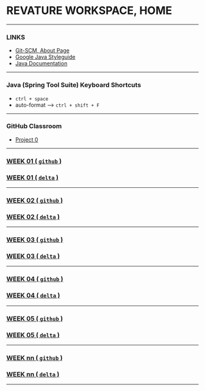 # REVATURE WORKSPACE, HOME

---
### LINKS
- [Git-SCM, About Page](https://git-scm.com/about)
- [Google Java Styleguide](https://google.github.io/styleguide/javaguide.html)
- [Java Documentation](https://docs.oracle.com/javase/8/docs/api/index.**html**)

---
### Java (Spring Tool Suite) Keyboard Shortcuts
- `ctrl + space`
- auto-format --> `ctrl + shift + F`

---
### GitHub Classroom
- [Project 0](https://classroom.github.com/assignment-invitations/776654aa309b68dedc203cea3fc3fdcb/success)

---
### [WEEK 01 ( `github` )](https://github.com/joedonline/REVATURE__workspace/tree/master/WEEK__01)
### [WEEK 01 ( `delta` )](https://github.com/deltachannel/REVATURE__workspace/tree/master/WEEK__01)

---
### [WEEK 02 ( `github` )](https://github.com/joedonline/REVATURE__workspace/tree/master/WEEK__02)
### [WEEK 02 ( `delta` )](https://github.com/deltachannel/REVATURE__workspace/tree/master/WEEK__02)

---
### [WEEK 03 ( `github` )](https://github.com/joedonline/REVATURE__workspace/tree/master/WEEK__03)
### [WEEK 03 ( `delta` )](https://github.com/deltachannel/REVATURE__workspace/tree/master/WEEK__03)

---
### [WEEK 04 ( `github` )](https://github.com/joedonline/REVATURE__workspace/tree/master/WEEK__04)
### [WEEK 04 ( `delta` )](https://github.com/deltachannel/REVATURE__workspace/tree/master/WEEK__04)

---
### [WEEK 05 ( `github` )](https://github.com/joedonline/REVATURE__workspace/tree/master/WEEK__05)
### [WEEK 05 ( `delta` )](https://github.com/deltachannel/REVATURE__workspace/tree/master/WEEK__05)

---
### [WEEK nn ( `github` )](https://github.com/joedonline/REVATURE__workspace/tree/master/WEEK__nn)
### [WEEK nn ( `delta` )](https://github.com/deltachannel/REVATURE__workspace/tree/master/WEEK__nn)

---
